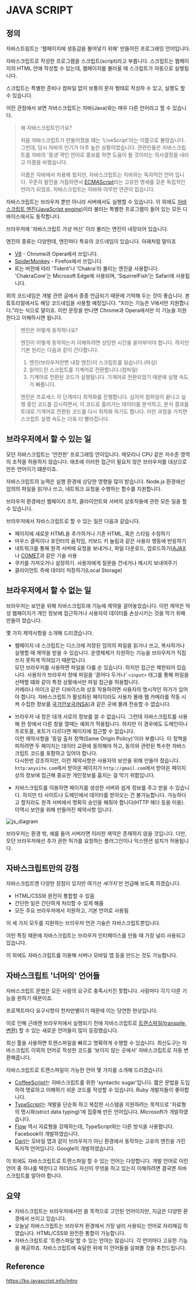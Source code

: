 # JAVA SCRIPT

## 정의

자바스트림트는 '웹페이지에 생동감을 불어넣기 위해' 만들어진 프로그래밍 언어입니다.

자바스크립트로 작성한 프로그램을 스크립트(script)라고 부릅니다. 스크립트는 웹페이지의 HTML 안에 작성할 수 있는데, 웹페이지를 불러올 때 스크립트가 자동으로 실행됩니다.

스크립트는 특별한 준비나 컴파일 없이 보통의 문자 형태로 작성하 수 있고, 실행도 할 수 있습니다.

이런 관점에서 보면 자바스크립트는 자바(Java)와는 매우 다른 언어라고 할 수 있습니다.

> 왜 자바스크립트인가요?
> 
> 처음 자바스크립트가 만들어졌을 떄는 'LiveScript'라는 이름으로 불렸습니다. 그런데, 당시 자바의 인기가 아주 높은 상황이었습니다. 관련인들은 자바스크립트를 자바의 '동생'격인 언어로 홍보를 하면 도움이 될 것이라는 의사결정을 내리고 이름을 바꿨습니다.
>
> 이름은 자바에서 차용해 왔지만, 자바스크립트는 자바와는 독자적인 언어 입니다. 꾸준히 발전을 거듭하면서 [ECMAScript](https://ko.wikipedia.org/wiki/ECMA%EC%8A%A4%ED%81%AC%EB%A6%BD%ED%8A%B8)라는 고유한 명세를 갖춘 독립적인 언어가 되었죠. 자바스크립트는 자바와 아무런 연관이 없습니다. 

자바스크립트는 브라우저 뿐만 아니라 서버에서도 실행할 수 있습니다. 이 외에도 [자바스크립트 엔진(JavaScript engine)](엔진)이라 불리는 특별한 프로그램이 들어 있는 모든 디바이스에서도 동작합니다.

브라우저에 '자바스크립트 가상 머신' 이라 불리는 엔진이 내장되어 있습니다.

엔진의 종류는 다양한데, 엔진마다 특유의 코드네임이 있습니다. 아래처럼 말이죠
- [V8](https://ko.wikipedia.org/wiki/V8_(%EC%9E%90%EB%B0%94%EC%8A%A4%ED%81%AC%EB%A6%BD%ED%8A%B8_%EC%97%94%EC%A7%84)) - Chrome과 Opera에서 쓰입니다.
- [SpiderMonkey](https://ko.wikipedia.org/wiki/%EC%8A%A4%ED%8C%8C%EC%9D%B4%EB%8D%94%EB%AA%BD%ED%82%A4) - Firefox에서 쓰입니다.
- IE는 버전에 따라 'Tident'나 'Chakra'라 불리는 엔진을 사용합니다. 'ChakraCore'는 Microsoft Edge에 사용되며, 'SquirrelFish'는 Safari에 사용됩니다.

위의 코드네임은 개발 관련 글에서 종종 언급되기 때문에 기억해 두는 것이 좋습니다. 본 튜토리얼에서도 해당 코드네임을 사용할 예정입니다. "X라는 기능은 V에서만 지원합니다."라는 식으로 말이죠. 이런 문장을 만나면 Chrome과 Opera에서만 이 기능을 지원한다고 이해하시면 됩니다.

> 엔진은 어떻게 동작하나요?
>
> 엔진이 어떻게 동작하는지 이해하려면 상당한 시간을 쏟아부어야 합니다. 하지만 기본 원리는 다음과 같이 간다합니다.
>
> 1. 엔진(브라우저란면 내장 엔진)이 스크립트를 읽습니다.(파싱)
> 2. 읽어드린 스크립트를 기계어로 전환합니다.(컴파일)
> 3. 기계어로 전환된 코드가 실행됩니다. 기계어로 전환되었기 때문에 실행 속도가 빠릅니다.
>
> 엔진은 프로세스 각 단계마다 최적화를 진행합니다. 심지어 컴파일이 끝나고 실행 중인 코드를 감시하면서, 이 코드로 흘러가는 데이터를 분석하고, 분석 결과를 토대로 기계어로 전환된 코드를 다시 최적화 하기도 합니다. 이런 과정을 거치면 스크립트 실행 속도는 더욱 더 빨라집니다.

## 브라우저에서 할 수 있는 일

모던 자바스크립트는 '안전한' 프로그래밍 언이입니다. 메모리나 CPU 같은 저수준 영역의 조작을 허용하지 않습니다. 애초에 이러한 접근이 필요치 않은 브라우저를 대상으로 만든 언어이기 떄문이죠.

자바스크립트의 능력은 실행 환경에 상당한 영향을 많이 받습니다. Node.js 환경에선 임의의 파일을 읽거나 쓰고, 네트워크 요청을 수행하는 함수를 지원합니다.

브라우저 환경에선 웹페이지 조작, 클라이언트와 서버의 상호작용에 관한 모든 일을 할 수 있습니다.

브라우저에서 자바스크립트로 할 수 있는 일은 다음과 같습니다.

- 페이지에 새로운 HTML을 추가하거나 기존 HTML, 혹은 스타일 수정하기
- 마우스 클릭이나 포인터의 움직임, 키보드 키 눌림과 같은 사용자 행동에 반응하기
- 네트워크를 통해 원격 서버에 요청을 보내거나, 파일 다운로드, 업로드하기([AJAX](https://ko.wikipedia.org/wiki/Ajax) 나 [COMET](https://ko.wikipedia.org/wiki/%EC%BD%94%EB%A9%A7_(%ED%94%84%EB%A1%9C%EA%B7%B8%EB%9E%98%EB%B0%8D))과 같은 기술 사용
- 쿠키를 가져오거나 설정하기. 사용자에게 질문을 건네거나 메시지 보내여주기
- 클라이언트 측에 데이터 저장하기(Local Storage)

## 브라우저에서 할 수 없는 일

브라우저는 보안을 위해 자바스크립트에 기능에 제약을 걸어놓았습니다. 이런 제약은 악성 웹페이지가 개인 정보에 접근하거나 사용자의 데이터를 손상시키는 것을 막기 위해 만들어 졌습니다.

몇 가지 제약사항을 소개해 드리겠습니다.

* 웹페이지 내 스크립트는 디스크에 저장된 임의의 파일을 읽거나 쓰고, 복사하거나 실행할 때 제약을 받을 수 있습니다. 운영체제가 지원하는 기능을 브라우저가 직접 쓰지 못하게 막혀있기 때문입니다.<br>
모던 브라우저를 사용하면 파일을 다룰 순 있습니다. 하지만 접근은 제한되어 있습니다. 사용자가 브라우저 창에 파일을 '끌어다 두거나' ```<input>``` 태그를 통해 파일을 선택할 떄와 같이 특정 상황에서만 파일 접근을 허용합니다. <br>
카메라나 마이크 같은 디바이스와 상호 작용하려면 사용자의 명시적인 허가가 있어야 합니다. 자바스크립트가 활성화된 페이지라도 사용자 몰래 웹 카메라를 작동 시켜 수집한 정보를 [국가안보국(NSA)](https://en.wikipedia.org/wiki/National_Security_Agency)과 같은 곳에 몰래 전송할 수 없습니다.

* 브라우저 내 창은 대개 서로의 정보를 알 수 없습니다. 그런데 자바스크립트를 사용해 한 창에서 다른 창을 열때는 예외가 적용됩니다. 하지만 이 경우에도 도메인이나 프로토콜, 포트가 다르다면 페이지에 접근할 수 없습니다.<br>
이런 제약사항을 '동일 출처 정책(Same Origin Policy)'이라 부릅니다. 이 정책을 피하려면 두 페이지는 데이터 교환에 동의해야 하고, 동의와 관련된 특수한 자바스크립트 코드를 포함하고 있어야 합니다.<br>
다시한번 강조하지만, 이런 제약사항은 사용자의 보안을 위해 만들어 졌습니다. ```http:anysite.com```에서 받아온 페이지가 ```http://gmail.com```에서 받아온 페이지 상의 정보에 접근해 중요한 개인정보를 훔치는 걸 막기 위함입니다.

* 자바스크립트를 이용하면 페이지를 생성한 서버와 쉽게 정보를 주고 받을 수 있습니다. 하지만 타 사이트나 도메인에서 데이터를 받아오는 건 불가능합니다. 가능하다고 할지라도 원격 서버에서 명확히 승인을 해줘야 합니다(HTTP 헤더 등을 이용). 이역시 보안을 위해 만들어진 제약사항 입니다.

![js_diagram](./img/js_diagram.png)

브라우저는 환경 밖, 예를 들어 서버라면 이러한 제약은 존재하지 않을 것입니다. 다만, 모던 브라우저에선 추가 권한 허가를 요청하는 플러그인이나 익스텐션 설치가 허용됩니다.

## 자바스크립트만의 강점

자바스크립트엔 다양한 장점이 있지만 여기선 _세가지_ 만 언급해 보도록 하겠습니다.
* HTML/CSS와 완전히 통합할 수 있음
* 간단한 일은 간단하게 처리할 수 있게 해줌
* 모든 주요 브라우저에서 지원하고, 기본 언어로 사용됨

이 세 가지 모두를 지원하는 브라우저 연관 기술은 자바스크립트뿐입니다.

이런 특징 때문에 자바스크립트는 브라우저 인터페이스를 만들 때 가장 널리 사용되고 있습니다.

이 외에도 자바스크립트를 이용해 서버나 모바일 앱 등을 만드는 것도 가능합니다.

## 자바스크립트 '너머의' 언어들

자바스크립트 문법은 모든 사람의 요구르 충족시키진 못합니다. 사람마다 각기 다른 기능을 원하기 때문이죠.

프로젝트마다 요구사항이 천차만별이기 때문에 이는 당연한 현상입니다.

이로 인해 근래엔 브라우저에서 실행되기 전에 자바스크립트로 [트랜스파일(transpile, 변환)](https://ideveloper2.tistory.com/166) 할 수 있는 새로운 언어들이 많이 등장했습니다.

최신 툴을 사용하면 트랜스파일을 빠르고 명확하게 수행할 수 있습니다. 최신도구는 자바스크립트 이외의 언어로 작성한 코드를 '보이지 않는 곳에서' 자바스크립트로 자동 변환해줍니다.

자바스크립트로 트랜스파일이 가능한 언어 몇 가지를 소개해 드리겠습니다.

* [CoffeeScript](http://coffeescript.org/#introduction)는 자바스크립트를 위한 'syntactic sugar'입니다. 짧은 문법을 도입하여 명료하고 이해하기 쉬운 코드를 작성할 수 있습니다. Ruby 개발자들이 좋아합니다.
* [TypeScript](https://www.typescriptlang.org/)는 개발을 단순화 하고 복잡한 시스템을 지원하려는 목적으로 '자료형의 명시화(strict data typing)'에 집중해 만든 언어입니다. Microsoft가 개발하였습니다.
* [Flow](https://flow.org/) 역시 자료형을 강제하는데, TypeScript와는 다른 방식을 사용합니다. Facebook이 개발하였습니다.
* [Dart](https://dart.dev/)는 모바일 앱과 같이 브라우저가 아닌 환경에서 동작하는 고유의 엔진을 가진 독자적 언어입니다. Google이 개발하였습니다.

이 외에도 자바스크립트로 트랜스파일 할 수 있는 언어는 다양합니다. 개발 언어로 이런 언어 중 하나를 택한다고 하더라도 자신이 무엇을 하고 있는지 이해하려면 결국엔 자바스크립트를 알아야 합니다.

## 요약

* 자바스크립트는 브라우저에서만 쓸 목적으로 고안된 언어이지만, 지금은 다양한 환경에서 쓰이고 있습니다.
* 오늘날 자바스크립트는 브라우저 환경에서 가장 널리 사용되는 언어로 자리매김 하였습니다. HTML/CSS와 완전한 통합이 가능합니다.
* 자바스크립트로 '트랜스파일'할 수 있는 언어는 많습니다. 각 언어마다 고유한 기능을 제공하죠. 자바스크립트에 숙달한 뒤에 이 언어들을 살펴볼 것을 추천드립니다.

## Reference
https://ko.javascript.info/intro
